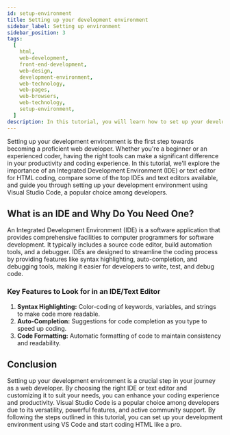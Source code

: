 ```yaml
---
id: setup-environment
title: Setting up your development environment
sidebar_label: Setting up environment
sidebar_position: 3
tags:
  [
    html,
    web-development,
    front-end-development,
    web-design,
    development-environment,
    web-technology,
    web-pages,
    web-browsers,
    web-technology,
    setup-environment,
  ]
description: In this tutorial, you will learn how to set up your development environment for HTML development.
---
```


Setting up your development environment is the first step towards becoming a proficient web developer. Whether you're a beginner or an experienced coder, having the right tools can make a significant difference in your productivity and coding experience. In this tutorial, we'll explore the importance of an Integrated Development Environment (IDE) or text editor for HTML coding, compare some of the top IDEs and text editors available, and guide you through setting up your development environment using Visual Studio Code, a popular choice among developers.

<AdsComponent />

## What is an IDE and Why Do You Need One?

An Integrated Development Environment (IDE) is a software application that provides comprehensive facilities to computer programmers for software development. It typically includes a source code editor, build automation tools, and a debugger. IDEs are designed to streamline the coding process by providing features like syntax highlighting, auto-completion, and debugging tools, making it easier for developers to write, test, and debug code.

### Key Features to Look for in an IDE/Text Editor

1. **Syntax Highlighting:** Color-coding of keywords, variables, and strings to make code more readable.
2. **Auto-Completion:** Suggestions for code completion as you type to speed up coding.
3. **Code Formatting:** Automatic formatting of code to maintain consistency and readability.

<AdsComponent />

## Conclusion

Setting up your development environment is a crucial step in your journey as a web developer. By choosing the right IDE or text editor and customizing it to suit your needs, you can enhance your coding experience and productivity. Visual Studio Code is a popular choice among developers due to its versatility, powerful features, and active community support. By following the steps outlined in this tutorial, you can set up your development environment using VS Code and start coding HTML like a pro.